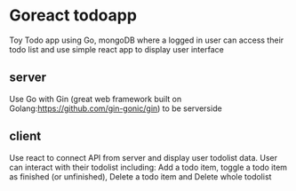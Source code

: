 # Goreact todoapp
Toy Todo app using Go, mongoDB where a logged in user can access their todo list and use simple react app to display user interface

## server
Use Go with Gin (great web framework built on Golang:https://github.com/gin-gonic/gin) to be serverside

## client 
Use react to connect API from server and display user todolist data. 
 User can interact with their todolist including: Add a todo item, toggle a todo item as finished (or unfinished), Delete a todo item and Delete whole todolist 